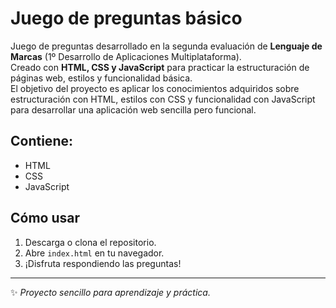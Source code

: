 # Juego de preguntas básico  

Juego de preguntas desarrollado en la segunda evaluación de **Lenguaje de Marcas** (1º Desarrollo de Aplicaciones Multiplataforma).  
Creado con **HTML, CSS y JavaScript** para practicar la estructuración de páginas web, estilos y funcionalidad básica.  
El objetivo del proyecto es aplicar los conocimientos adquiridos sobre estructuración con HTML, estilos con CSS y funcionalidad con JavaScript para desarrollar una aplicación web sencilla pero funcional.

## Contiene: 
- HTML  
- CSS  
- JavaScript  

## Cómo usar  
1. Descarga o clona el repositorio.  
2. Abre `index.html` en tu navegador.  
3. ¡Disfruta respondiendo las preguntas!  

---
✨ *Proyecto sencillo para aprendizaje y práctica.*  

